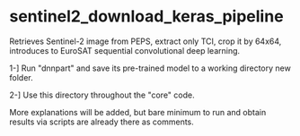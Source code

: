 # sentinel2_download_keras_pipeline
Retrieves Sentinel-2 image from PEPS, extract only TCI, crop it by 64x64, introduces to EuroSAT sequential convolutional deep learning.

1-] Run "dnnpart" and save its pre-trained model to a working directory new folder.

2-] Use this directory throughout the "core" code. 

More explanations will be added, but bare minimum to run and obtain results via scripts are already there as comments. 

